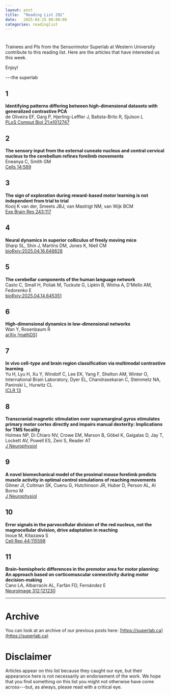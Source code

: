 ```yaml
---
layout: post
title:  "Reading List 292"
date:   2025-04-25 00:00:00
categories: readinglist
---
```


# 

Trainees and PIs from the Sensorimotor Superlab at Western University contribute to this reading list. Here are the articles that have interested us this week.  

Enjoy!  

---the superlab


## 1
**Identifying patterns differing between high-dimensional datasets with generalized contrastive PCA**  
de Oliveira EF, Garg P, Hjerling-Leffler J, Batista-Brito R, Sjulson L  
[PLoS Comput Biol 21:e1012747](http://dx.doi.org/10.1371/journal.pcbi.1012747)

## 2
**The sensory input from the external cuneate nucleus and central cervical nucleus to the cerebellum refines forelimb movements**  
Eneanya C, Smith GM  
[Cells 14:589](http://dx.doi.org/10.3390/cells14080589)

## 3
**The sign of exploration during reward-based motor learning is not independent from trial to trial**  
Kooij K van der, Smeets JBJ, van Mastrigt NM, van Wijk BCM  
[Exp Brain Res 243:117](http://dx.doi.org/10.1007/s00221-025-07074-z)

## 4
**Neural dynamics in superior colliculus of freely moving mice**  
Sharp SL, Shin J, Martins DM, Jones K, Niell CM  
[bioRxiv:2025.04.16.648828](https://www.biorxiv.org/content/10.1101/2025.04.16.648828v1.abstract)

## 5
**The cerebellar components of the human language network**  
Casto C, Small H, Poliak M, Tuckute G, Lipkin B, Wolna A, D’Mello AM, Fedorenko E  
[bioRxiv:2025.04.14.645351](https://www.biorxiv.org/content/10.1101/2025.04.14.645351v1.abstract)

## 6
**High-dimensional dynamics in low-dimensional networks**  
Wan Y, Rosenbaum R  
[arXiv [mathDS]](http://arxiv.org/abs/2504.13727)

## 7
**In vivo cell-type and brain region classification via multimodal contrastive learning**  
Yu H, Lyu H, Xu Y, Windolf C, Lee EK, Yang F, Shelton AM, Winter O, International Brain Laboratory, Dyer EL, Chandrasekaran C, Steinmetz NA, Paninski L, Hurwitz CL  
[ICLR 13](https://openreview.net/forum?id=10JOlFIPjt)

## 8
**Transcranial magnetic stimulation over supramarginal gyrus stimulates primary motor cortex directly and impairs manual dexterity: Implications for TMS focality**  
Holmes NP, Di Chiaro NV, Crowe EM, Marson B, Göbel K, Gaigalas D, Jay T, Lockett AV, Powell ES, Zeni S, Reader AT  
[J Neurophysiol](https://doi.org/10.1152/jn.00369.2023)

## 9
**A novel biomechanical model of the proximal mouse forelimb predicts muscle activity in optimal control simulations of reaching movements**  
Gilmer JI, Coltman SK, Cuenu G, Hutchinson JR, Huber D, Person AL, Al Borno M  
[J Neurophysiol](https://journals.physiology.org/doi/10.1152/jn.00499.2024)

## 10
**Error signals in the parvocellular division of the red nucleus, not the magnocellular division, drive adaptation in reaching**  
Inoue M, Kitazawa S  
[Cell Rep 44:115598](http://dx.doi.org/10.1016/j.celrep.2025.115598)

## 11
**Brain-hemispheric differences in the premotor area for motor planning: An approach based on corticomuscular connectivity during motor decision-making**  
Cano LA, Albarracín AL, Farfán FD, Fernández E  
[Neuroimage 312:121230](http://dx.doi.org/10.1016/j.neuroimage.2025.121230)

---

# Archive
You can look at an archive of our previous posts here: [https://superlab.ca](https://superlab.ca)


# Disclaimer
Articles appear on this list because they caught our eye, but their appearance here is not necessarily an endorsement of the work. We hope that you find something on this list you might not otherwise have come across---but, as always, please read with a critical eye.
